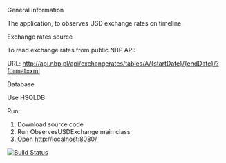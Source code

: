 General information

The application, to observes USD exchange rates on timeline.

Exchange rates source

To read exchange rates from public NBP API:

URL: http://api.nbp.pl/api/exchangerates/tables/A/{startDate}/{endDate}/?format=xml

Database

Use HSQLDB

Run:

1. Download source code
2. Run ObservesUSDExchange main class
3. Open [http://localhost:8080/](http://localhost:8080/)

[![Build Status](https://travis-ci.org/valentin1982/nbp-api.svg?branch=master)](https://travis-ci.org/valentin1982/nbp-api)
